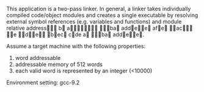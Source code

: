 This application is a two-pass linker. In general, a linker takes individually compiled code/object modules and creates a single executable by resolving external symbol references (e.g. variables and functions) and module relative address􏰀􏰁􏰂 b􏰃 a􏰄􏰄􏰀􏰂􏰁􏰀􏰁􏰂 􏰂􏰅􏰆ba􏰅 add􏰇e􏰄􏰄e􏰄 af􏰈e􏰇 􏰉􏰅ac􏰀􏰁􏰂 􏰈􏰊e 􏰋􏰆d􏰌􏰅e􏰄􏰍 􏰆b􏰎ec􏰈 c􏰆de a􏰈 􏰂􏰅􏰆ba􏰅 add􏰇e􏰄􏰄e􏰄.

Assume a target machine with the following properties:

1. word addressable
2. addressable memory of 512 words
3. each valid word is represented by an integer (<10000)


Environment setting:
gcc-9.2
